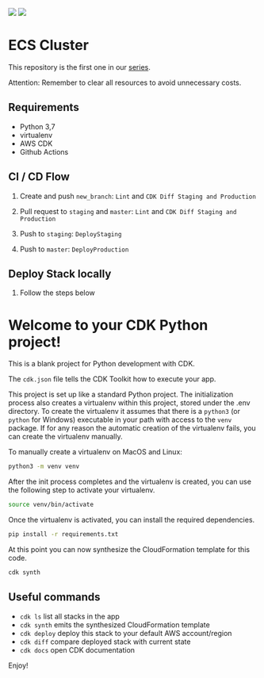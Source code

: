 ![](https://github.com/kawazoi/aws-ecs-cluster/workflows/DeployStaging/badge.svg?branch=staging&event=push) ![](https://github.com/kawazoi/aws-ecs-cluster/workflows/DeployProduction/badge.svg?branch=master&event=push)

# ECS Cluster

This repository is the first one in our [series](../README.md).

Attention: Remember to clear all resources to avoid unnecessary costs.


## Requirements

- Python 3,7
- virtualenv
- AWS CDK
- Github Actions

## CI / CD Flow

1. Create and push `new_branch`: `Lint` and `CDK Diff Staging and Production`

2. Pull request to `staging` and `master`: `Lint` and `CDK Diff Staging and Production`

3. Push to `staging`: `DeployStaging`

4. Push to `master`: `DeployProduction`


## Deploy Stack locally

1. Follow the steps below

# Welcome to your CDK Python project!

This is a blank project for Python development with CDK.

The `cdk.json` file tells the CDK Toolkit how to execute your app.

This project is set up like a standard Python project.  The initialization
process also creates a virtualenv within this project, stored under the .env
directory.  To create the virtualenv it assumes that there is a `python3`
(or `python` for Windows) executable in your path with access to the `venv`
package. If for any reason the automatic creation of the virtualenv fails,
you can create the virtualenv manually.

To manually create a virtualenv on MacOS and Linux:

```bash
python3 -m venv venv
```

After the init process completes and the virtualenv is created, you can use the following
step to activate your virtualenv.

```bash
source venv/bin/activate
```

Once the virtualenv is activated, you can install the required dependencies.

```bash
pip install -r requirements.txt
```

At this point you can now synthesize the CloudFormation template for this code.

```bash
cdk synth
```

## Useful commands

 * `cdk ls`          list all stacks in the app
 * `cdk synth`       emits the synthesized CloudFormation template
 * `cdk deploy`      deploy this stack to your default AWS account/region
 * `cdk diff`        compare deployed stack with current state
 * `cdk docs`        open CDK documentation

Enjoy!
